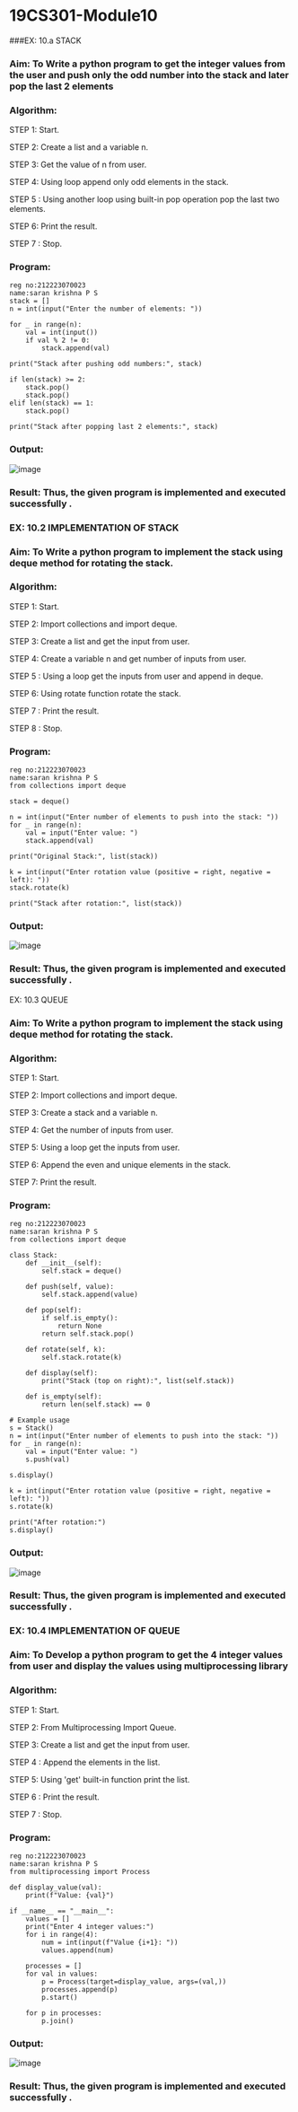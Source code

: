 # 19CS301-Module10
###EX: 10.a  STACK
### Aim: To Write a python program to get the integer values from the user and push only the odd number into the stack and later pop the last 2 elements
### Algorithm:
STEP 1: Start.

STEP 2: Create a list and a variable n.

STEP 3: Get the value of n from user.

STEP 4: Using loop append only odd elements in the stack.

STEP 5 : Using another loop using built-in pop operation pop the last two elements.

STEP 6: Print the result.

STEP 7 : Stop.
### Program:
```
reg no:212223070023
name:saran krishna P S
stack = []
n = int(input("Enter the number of elements: "))

for _ in range(n):
    val = int(input())
    if val % 2 != 0:
        stack.append(val)

print("Stack after pushing odd numbers:", stack)

if len(stack) >= 2:
    stack.pop()
    stack.pop()
elif len(stack) == 1:
    stack.pop()

print("Stack after popping last 2 elements:", stack)

```
### Output:
![image](https://github.com/user-attachments/assets/dd8866bf-2d68-4da9-b7b6-c4d2f1b0730c)


### Result: Thus, the given program is implemented and executed successfully .
 


### EX: 10.2 IMPLEMENTATION OF STACK
### Aim: To Write a python program to implement the stack using deque method for rotating the stack.
### Algorithm:

STEP 1: Start.

STEP 2: Import collections and import deque.

STEP 3: Create a list and get the input from user.

STEP 4: Create a variable n and get number of inputs from user.

STEP 5 : Using a loop get the inputs from user and append in deque.

STEP 6: Using rotate function rotate the stack.

STEP 7 : Print the result. 

STEP 8 : Stop.
### Program: 

```
reg no:212223070023
name:saran krishna P S
from collections import deque

stack = deque()

n = int(input("Enter number of elements to push into the stack: "))
for _ in range(n):
    val = input("Enter value: ")
    stack.append(val)

print("Original Stack:", list(stack))

k = int(input("Enter rotation value (positive = right, negative = left): "))
stack.rotate(k)

print("Stack after rotation:", list(stack))

```
### Output:

![image](https://github.com/user-attachments/assets/e6fcaef4-4b5c-45b5-a015-b6bcdb9aeb99)

### Result: Thus, the given program is implemented and executed successfully .
 


EX: 10.3 QUEUE
### Aim: To Write a python program to implement the stack using deque method for rotating the stack.
### Algorithm:

STEP 1: Start.

STEP 2: Import collections and import deque.

STEP 3: Create a stack and a variable n.

STEP 4: Get the number of inputs from user.

STEP 5: Using a loop get the inputs from user.

STEP 6: Append the even and unique elements in the stack.

STEP 7: Print the result.
### Program:
```
reg no:212223070023
name:saran krishna P S
from collections import deque

class Stack:
    def __init__(self):
        self.stack = deque()

    def push(self, value):
        self.stack.append(value)

    def pop(self):
        if self.is_empty():
            return None
        return self.stack.pop()

    def rotate(self, k):
        self.stack.rotate(k)

    def display(self):
        print("Stack (top on right):", list(self.stack))

    def is_empty(self):
        return len(self.stack) == 0

# Example usage
s = Stack()
n = int(input("Enter number of elements to push into the stack: "))
for _ in range(n):
    val = input("Enter value: ")
    s.push(val)

s.display()

k = int(input("Enter rotation value (positive = right, negative = left): "))
s.rotate(k)

print("After rotation:")
s.display()

```
### Output:
![image](https://github.com/user-attachments/assets/f36727ec-a380-4373-885f-9aee0e398f09)

 
### Result: Thus, the given program is implemented and executed successfully .


### EX: 10.4 IMPLEMENTATION OF QUEUE
### Aim: To Develop a python program to get the 4 integer values from user and display the values using multiprocessing library
### Algorithm:

STEP 1: Start.

STEP 2: From Multiprocessing Import Queue.

STEP 3: Create a list and get the input from user.

STEP 4 : Append the elements in the list.

STEP 5: Using 'get' built-in function print the list.

STEP 6 : Print the result.

STEP 7 : Stop.
### Program:
```
reg no:212223070023
name:saran krishna P S
from multiprocessing import Process

def display_value(val):
    print(f"Value: {val}")

if __name__ == "__main__":
    values = []
    print("Enter 4 integer values:")
    for i in range(4):
        num = int(input(f"Value {i+1}: "))
        values.append(num)

    processes = []
    for val in values:
        p = Process(target=display_value, args=(val,))
        processes.append(p)
        p.start()

    for p in processes:
        p.join()

```
### Output:
 ![image](https://github.com/user-attachments/assets/f698ccce-41a4-4d3b-bb21-59ac020aae89)


### Result: Thus, the given program is implemented and executed successfully .
 

